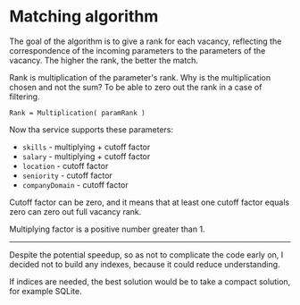 
# Matching algorithm

The goal of the algorithm is to give a rank for each vacancy, 
reflecting the correspondence of the incoming parameters to the parameters of the vacancy. 
The higher the rank, the better the match.

Rank is multiplication of the parameter's rank. 
Why is the multiplication chosen and not the sum?
To be able to zero out the rank in a case of filtering.
```
Rank = Multiplication( paramRank )
```
Now tha service supports these parameters:
* `skills` - multiplying + cutoff factor
* `salary` - multiplying + cutoff factor
* `location` - cutoff factor
* `seniority` - cutoff factor
* `companyDomain` - cutoff factor

Cutoff factor can be zero, 
and it means that at least one cutoff factor equals zero can zero out full vacancy rank.

Multiplying factor is a positive number greater than 1.

---

Despite the potential speedup, 
so as not to complicate the code early on, 
I decided not to build any indexes, 
because it could reduce understanding.

If indices are needed, 
the best solution would be to take a compact solution, 
for example SQLite.